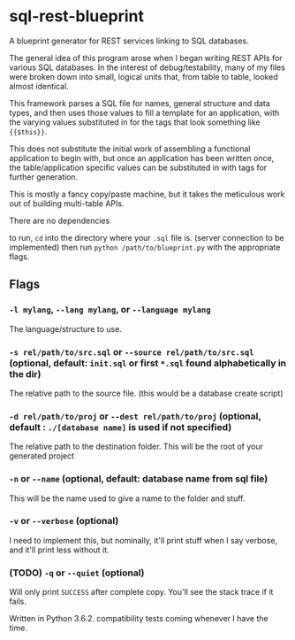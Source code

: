 # sql-rest-blueprint
A blueprint generator for REST services linking to SQL databases.

The general idea of this program arose when I began writing REST APIs for various SQL databases. In the interest of debug/testability, many of my files were broken down into small, logical units that, from table to table, looked almost identical. 

This framework parses a SQL file for names, general structure and data types, and then uses those values to fill a template for an application, with the varying values substituted in for the tags that look something like `{{$this}}`.

This does not substitute the initial work of assembling a functional application to begin with, but once an application has been written once, the table/application specific values can be substituted in with tags for further generation. 

This is mostly a fancy copy/paste machine, but it takes the meticulous work out of building multi-table APIs.

There are no dependencies

to run, `cd` into the directory where your `.sql` file is. (server connection to be implemented)
then run `python /path/to/blueprint.py` with the appropriate flags.

## Flags

### `-l mylang`, `--lang mylang`, or `--language mylang`
The language/structure to use. 

### `-s rel/path/to/src.sql` or `--source rel/path/to/src.sql` (optional, default: `init.sql` or first `*.sql` found alphabetically in the dir)
The relative path to the source file. (this would be a database create script)

### `-d rel/path/to/proj` or `--dest rel/path/to/proj` (optional, default : `./[database name]` is used if not specified)
The relative path to the destination folder.
This will be the root of your generated project

### `-n` or `--name` (optional, default: database name from sql file)
This will be the name used to give a name to the folder and stuff.

### `-v` or `--verbose` (optional)
I need to implement this, but nominally, it'll print stuff when I say verbose, and it'll print less without it.

### (TODO) `-q` or `--quiet` (optional)
Will only print `SUCCESS` after complete copy. You'll see the stack trace if it fails.




Written in Python 3.6.2. compatibility tests coming whenever I have the time.



